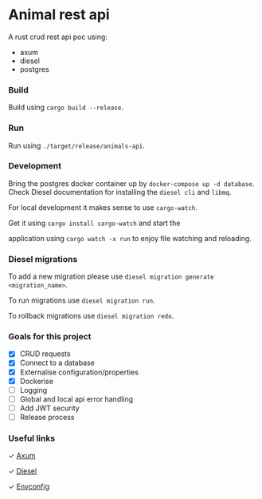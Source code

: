 # Animal rest api

A rust crud rest api poc using:

* axum
* diesel
* postgres

### Build
Build using `cargo build --release`.

### Run
Run using `./target/release/animals-api`.

### Development
Bring the postgres docker container up by `docker-compose up -d database`. Check Diesel documentation for installing the `diesel cli` and `libmq`.

For local development it makes sense to use `cargo-watch`.

Get it using `cargo install cargo-watch` and start the

application using `cargo watch -x run` to enjoy file watching and reloading.

### Diesel migrations
To add a new migration please use `diesel migration generate <migration_name>`.

To run migrations use `diesel migration run`.

To rollback migrations use `diesel migration redo`.

### Goals for this project
- [x] CRUD requests
- [x] Connect to a database
- [x] Externalise configuration/properties
- [x] Dockerise
- [ ] Logging
- [ ] Global and local api error handling
- [ ] Add JWT security
- [ ] Release process

### Useful links

✓ [Axum](https://github.com/tokio-rs/axum)

✓ [Diesel](https://diesel.rs/guides/getting-started)

✓ [Envconfig](https://docs.rs/envconfig/latest/envconfig/)


